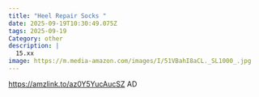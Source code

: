 ```yaml
---
title: "Heel Repair Socks "
date: 2025-09-19T10:30:49.075Z
tags: 2025-09-19
Category: other
description: |
  15.xx
image: https://m.media-amazon.com/images/I/51VBahI8aCL._SL1000_.jpg
---
```

https://amzlink.to/az0Y5YucAucSZ
AD